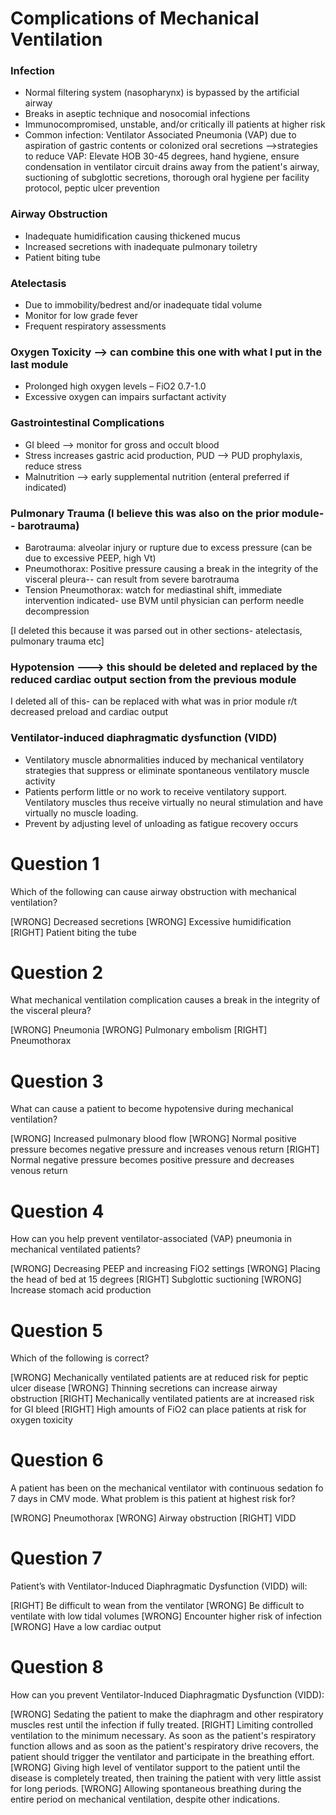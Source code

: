 # Complications of Mechanical Ventilation

### Infection
* Normal filtering system (nasopharynx) is bypassed by the artificial airway
* Breaks in aseptic technique and nosocomial infections
* Immunocompromised, unstable, and/or critically ill patients at higher risk
* Common infection: Ventilator Associated Pneumonia (VAP) due to aspiration of gastric contents or colonized oral secretions
-->strategies to reduce VAP: Elevate HOB 30-45 degrees, hand hygiene, ensure condensation in ventilator circuit drains away from the patient's airway, suctioning of subglottic secretions, thorough oral hygiene per facility protocol, peptic ulcer prevention

### Airway Obstruction
* Inadequate humidification causing thickened mucus
* Increased secretions with inadequate pulmonary toiletry
* Patient biting tube

### Atelectasis
* Due to immobility/bedrest and/or inadequate tidal volume
* Monitor for low grade fever
* Frequent respiratory assessments


### Oxygen Toxicity --> can combine this one with what I put in the last module
* Prolonged high oxygen levels – FiO2 0.7-1.0
* Excessive oxygen can impairs surfactant activity

### Gastrointestinal Complications
* GI bleed --> monitor for gross and occult blood
* Stress increases gastric acid production, PUD --> PUD prophylaxis, reduce stress
* Malnutrition --> early supplemental nutrition (enteral preferred if indicated)

### Pulmonary Trauma (I believe this was also on the prior module-- barotrauma)
* Barotrauma: alveolar injury or rupture due to excess pressure (can be due to excessive PEEP, high Vt)
* Pneumothorax: Positive pressure causing a break in the integrity of the visceral pleura-- can result from severe barotrauma
* Tension Pneumothorax: watch for mediastinal shift, immediate intervention indicated- use BVM until physician can perform needle decompression

[I deleted this because it was parsed out in other sections- atelectasis, pulmonary trauma etc]

### Hypotension ---> this should be deleted and replaced by the reduced cardiac output section from the previous module
I deleted all of this- can be replaced with what was in prior module r/t decreased preload and cardiac output


### Ventilator-induced diaphragmatic dysfunction (VIDD)
* Ventilatory muscle abnormalities induced by mechanical ventilatory strategies that suppress or eliminate spontaneous ventilatory muscle activity
* Patients perform little or no work to receive ventilatory support. Ventilatory muscles thus receive virtually no neural stimulation and have virtually no muscle loading.
* Prevent by adjusting level of unloading as fatigue recovery occurs

# Question 1
Which of the following can cause airway obstruction with mechanical ventilation?

[WRONG] Decreased secretions
[WRONG] Excessive humidification
[RIGHT] Patient biting the tube

# Question 2
What mechanical ventilation complication causes a break in the integrity of the visceral pleura?

[WRONG] Pneumonia
[WRONG] Pulmonary embolism
[RIGHT] Pneumothorax

# Question 3
What can cause a patient to become hypotensive during mechanical ventilation?

[WRONG] Increased pulmonary blood flow
[WRONG] Normal positive pressure becomes negative pressure and increases venous return
[RIGHT] Normal negative pressure becomes positive pressure and decreases venous return

# Question 4
How can you help prevent ventilator-associated  (VAP) pneumonia in mechanical ventilated patients?

[WRONG] Decreasing PEEP and increasing FiO2 settings
[WRONG] Placing the head of bed at 15 degrees
[RIGHT] Subglottic suctioning
[WRONG] Increase stomach acid production

# Question 5
Which of the following is correct?

[WRONG] Mechanically ventilated patients are at reduced risk for peptic ulcer disease
[WRONG] Thinning secretions can increase airway obstruction
[RIGHT] Mechanically ventilated patients are at increased risk for GI bleed
[RIGHT] High amounts of FiO2 can place patients at risk for oxygen toxicity

# Question 6
A patient has been on the mechanical ventilator with continuous sedation fo 7 days in CMV mode. What problem is this patient at highest risk for?

[WRONG] Pneumothorax
[WRONG] Airway obstruction
[RIGHT] VIDD

# Question 7
Patient’s with Ventilator-Induced Diaphragmatic Dysfunction (VIDD) will:

[RIGHT] Be difficult to wean from the ventilator
[WRONG] Be difficult to ventilate with low tidal volumes
[WRONG] Encounter higher risk of infection
[WRONG] Have a low cardiac output

# Question 8
How can you prevent Ventilator-Induced Diaphragmatic Dysfunction (VIDD):

[WRONG] Sedating the patient to make the diaphragm and other respiratory muscles rest until the infection if fully treated.
[RIGHT] Limiting controlled ventilation to the minimum necessary. As soon as the patient's respiratory function allows and as soon as the patient's respiratory drive recovers, the patient should trigger the ventilator and participate in the breathing effort.
[WRONG] Giving high level of ventilator support to the patient until the disease is completely treated, then training the patient with very little assist for long periods.
[WRONG] Allowing spontaneous breathing during the entire period on mechanical ventilation, despite other indications. 
